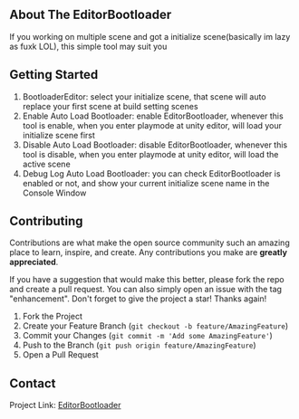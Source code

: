 ## About The EditorBootloader
If you working on multiple scene and got a initialize scene(basically im lazy as fuxk LOL), this simple tool may suit you

## Getting Started
1. BootloaderEditor: select your initialize scene, that scene will auto replace your first scene at build setting scenes
2. Enable Auto Load Bootloader: enable EditorBootloader, whenever this tool is enable, when you enter playmode at unity editor, will load your initialize scene first
3. Disable Auto Load Bootloader: disable EditorBootloader, whenever this tool is disable, when you enter playmode at unity editor, will load the active scene
4. Debug Log Auto Load Bootloader: you can check EditorBootloader is enabled or not, and show your current initialize scene name in the Console Window

## Contributing
Contributions are what make the open source community such an amazing place to learn, inspire, and create. Any contributions you make are **greatly appreciated**.

If you have a suggestion that would make this better, please fork the repo and create a pull request. You can also simply open an issue with the tag "enhancement".
Don't forget to give the project a star! Thanks again!

1. Fork the Project
2. Create your Feature Branch (`git checkout -b feature/AmazingFeature`)
3. Commit your Changes (`git commit -m 'Add some AmazingFeature'`)
4. Push to the Branch (`git push origin feature/AmazingFeature`)
5. Open a Pull Request

## Contact
Project Link: [EditorBootloader](https://github.com/keithlau2015/EditorBootloader)
